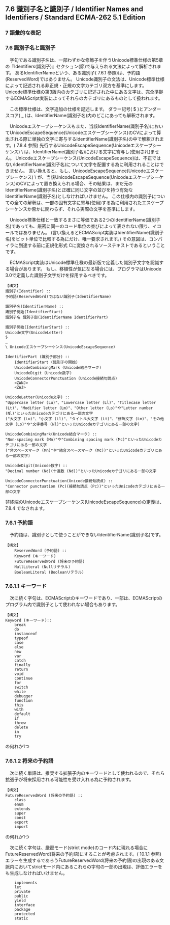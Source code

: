 7.6 識別子名と識別子 / Identifier Names and Identifiers / Standard ECMA-262 5.1 Edition
---------------------------------------------------------------------------------------

### 7 語彙的な表記

### 7.6 識別子名と識別子

　字句である識別子名は、一部わずかな修飾子を伴うUnicode標準仕様の第5章の『Identifiers(識別子)』セクション(節)で与えられる文法によって解析されます。 あるIdentifierNameという、ある識別子( 7.6.1 参照)は、予約語(ReservedWord)ではありません。 Unicode識別子の文法は、Unicode標準仕様によって記述される非正規・正規の文字カテゴリ双方を基準にします。 Unicode標準仕様の第3版内のカテゴリに記述された中にある文字は、完全準拠するECMAScript実装によってそれらのカテゴリにあるものとして扱われます。

　この標準仕様は、文字追加の仕様を記述します。 ダラー記号( $ )とアンダースコア( \_ )は、IdentifierName(識別子名)内のどこにあっても解釈されます。

　Unicodeエスケープシーケンスもまた、当該IdentifierName(識別子名)においてUnicodeEscapeSequence(Unicodeエスケープシーケンス)のCVによって算出される際に単独の文字に寄与するIdentifierName(識別子名)の中で解釈されます。( 7.8.4 参照) 先行するUnicodeEscapeSequence(Unicodeエスケープシーケンス) \\ は、IdentifierName(識別子名)における文字に寄与し(使用され)ません。 Unicodeエスケープシーケンス(UnicodeEscapeSequence)は、不正ではないIdentifierName(識別子名)について文字を配置する為に利用されることはできません。 言い換えると、もし、UnicodeEscapeSequence(Unicodeエスケープシーケンス) \\ が、当該UnicodeEscapeSequence(Unicodeエスケープシーケンス)のCVによって置き換えられる場合、その結果は、まだ元のIdentifierName(識別子名)と正確に同じ文字の並びを持つ有効なIdentifierName(識別子名)としなければいけません。 この仕様内の識別子についての全ての解釈は、一部の固有文字に寄与(使用)する為に利用されたエスケープシーケンスか否かに関わらず、それら実際の文字を基準にします。

　Unicode標準仕様と一致するまさに等価である2つのIdentifierName(識別子名)であっても、厳密に同一のコード単位の並びによって表されない限り、イコールではありません。 (言い換えるとECMAScript実装はIdentifierName(識別子名)をビット単位で比較する為にだけ、唯一要求されます。) その意図は、コンパイラに到達する前に正規化形式 Cに変換されるソーステキストであるということです。

　ECMAScript実装はUnicode標準仕様の最新版で定義した識別子文字を認識する場合があります。 もし、移植性が気になる場合には、プログラマはUnicode 3.0で定義した識別子文字だけを採用するべきです。

    【構文】
    識別子(Identifier) :: 
    予約語(ReservedWord)ではない識別子(IdentifierName)

    識別子名(IdentifierName) :: 
    識別子開始(IdentifierStart)
    識別子名 識別子部(IdentifierName IdentifierPart)

    識別子開始(IdentifierStart) ::
    Unicode文字(UnicodeLetter)
    $
    _
    \ Unicodeエスケープシーケンス(UnicodeEscapeSequence)

    IdentifierPart (識別子部分) ::
        IdentifierStart (識別子の開始)
        UnicodeCombiningMark (Unicode結合マーク)
        UnicodeDigit (Unicode数字)
        UnicodeConnectorPunctuation (Unicode接続句読点)
        <ZWNJ>
        <ZWJ>

    UnicodeLetter(Unicode文字) ::
    "Uppercase letter (Lu)"、"Lowercase letter (Ll)"、"Titlecase letter (Lt)"、"Modifier letter (Lm)"、"Other letter (Lo)"や"Letter number (Nl)"といったUnicodeカテゴリにある一部の文字
    ("大文字 (Lu)"、"小文字 (Ll)"、"タイトル大文字 (Lt)"、"修飾文字 (Lm)"、"その他文字 (Lo)"や"文字番号 (Nl)"といったUnicodeカテゴリにある一部の文字)

    UnicodeCombiningMark(Unicode結合マーク) ::
    "Non-spacing mark (Mn)"や"Combining spacing mark (Mc)"といったUnicodeカテゴリにある一部の文字
    ("非スペースマーク (Mn)"や"結合スペースマーク (Mc))"といったUnicodeカテゴリにある一部の文字)

    UnicodeDigit(Unicode数字) ::
    "Decimal number (Nd)(十進数 (Nd))"といったUnicodeカテゴリにある一部の文字

    UnicodeConnectorPunctuation(Unicode接続句読点) ::
    "Connector punctuation (Pc)(接続句読点 (Pc))"といったUnicodeカテゴリにある一部の文字

非終端のUnicodeエスケープシーケンス(UnicodeEscapeSequence)の定義は、 7.8.4 でなされます。

### 7.6.1 予約語

　予約語は、識別子として使うことができないIdentifierName(識別子名)です。

    【構文】
        ReservedWord (予約語) :: 
        Keyword (キーワード)
        FutureReservedWord (将来の予約語)
        NullLiteral (Nullリテラル)
        BooleanLiteral (Booleanリテラル)

### 7.6.1.1 キーワード

　次に続く字句は、ECMAScriptのキーワードであり、一部は、ECMAScriptのプログラム内で識別子として使われない場合もあります。

    【構文】
    Keyword (キーワード)::
        break
        do
        instanceof
        typeof
        case
        else
        new
        var
        catch
        finally
        return
        void
        continue
        for
        switch
        while
        debugger
        function
        this
        with
        default
        if
        throw
        delete
        in
        try

の何れか1つ

### 7.6.1.2 将来の予約語

　次に続く単語は、推奨する拡張子内のキーワードとして使われるので、それら拡張子が将来採用される可能性を受け入れる為に予約されます。

    【構文】
    FutureReservedWord (将来の予約語) ::
        class
        enum
        extends
        super
        const
        export
        import

の何れか1つ

　次に続く字句は、厳密モード(strict mode)のコード内に現れる場合にFutureReservedWord(将来の予約語)にすることが考慮されます。( 10.1.1 参照) エラーを生成するであろうFutureReservedWord(将来の予約語)の出現のある文脈内においてstrictモード内にあるこれらの字句の一部の出現は、評価エラーをも生成しなければいけません。

        implements
        let
        private
        public
        yield
        interface
        package
        protected
        static
